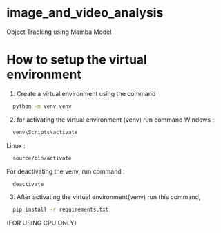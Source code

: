 # image_and_video_analysis
Object Tracking using Mamba Model

# How to setup the virtual environment 
1) Create a virtual environment using the command 
 ```sh
   python -m venv venv
   ```

2) for activating the virtual environment (venv) run command 
Windows : 
 ```sh
   venv\Scripts\activate
   ```

Linux : 
 ```sh
   source/bin/activate
   ``` 

For deactivating the venv, run command : 
 ```sh
   deactivate
   ```

3) After activating the virtual environment(venv) run this command,
 ```sh
   pip install -r requirements.txt
   ```
(FOR USING CPU ONLY)
